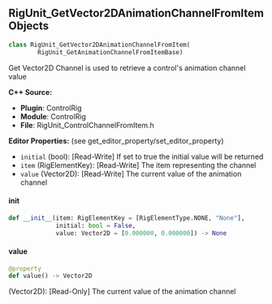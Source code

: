 ## RigUnit_GetVector2DAnimationChannelFromItem Objects

```python
class RigUnit_GetVector2DAnimationChannelFromItem(
        RigUnit_GetAnimationChannelFromItemBase)
```

Get Vector2D Channel is used to retrieve a control's animation channel value

**C++ Source:**

- **Plugin**: ControlRig
- **Module**: ControlRig
- **File**: RigUnit_ControlChannelFromItem.h

**Editor Properties:** (see get_editor_property/set_editor_property)

- ``initial`` (bool):  [Read-Write] If set to true the initial value will be returned
- ``item`` (RigElementKey):  [Read-Write] The item representing the channel
- ``value`` (Vector2D):  [Read-Write] The current value of the animation channel

<a id="unreal.RigUnit_GetVector2DAnimationChannelFromItem.__init__"></a>

#### __init__

```python
def __init__(item: RigElementKey = [RigElementType.NONE, "None"],
             initial: bool = False,
             value: Vector2D = [0.000000, 0.000000]) -> None
```

<a id="unreal.RigUnit_GetVector2DAnimationChannelFromItem.value"></a>

#### value

```python
@property
def value() -> Vector2D
```

(Vector2D):  [Read-Only] The current value of the animation channel

<a id="unreal.RigUnit_GetVectorAnimationChannelFromItem"></a>